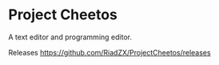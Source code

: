 # Project Cheetos

A text editor and programming editor.


Releases
https://github.com/RiadZX/ProjectCheetos/releases










































